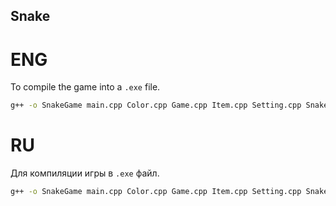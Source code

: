 ## Snake

# ENG
To compile the game into a `.exe` file.
```bash
g++ -o SnakeGame main.cpp Color.cpp Game.cpp Item.cpp Setting.cpp Snake.cpp -I.
```

# RU
Для компиляции игры в `.exe` файл.
```bash
g++ -o SnakeGame main.cpp Color.cpp Game.cpp Item.cpp Setting.cpp Snake.cpp -I.
```
